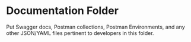 # Documentation Folder
Put Swagger docs, Postman collections, Postman Environments, and any other JSON/YAML files pertinent to developers in this folder.
